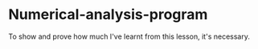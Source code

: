 # Numerical-analysis-program
To show and prove how much I've learnt from this lesson, it's necessary.
